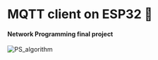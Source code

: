 # MQTT client on ESP32 :space_invader:
#### Network Programming final project

![PS_algorithm](https://github.com/grzeniux/MQTT_network_programming/assets/132613343/6e57261a-0d8a-41c0-b7a3-2cc143c265d3)
